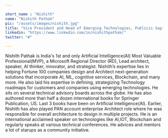 ```yaml
---

short_name : "Nishith"
name: "Nishith Pathak"
pic: "/assets/images/nishith.jpg"
title: "Vice President and Head of Emerging Technologies, Publicis Sapient, Microsoft MVP & RD"
linkedin: "https://www.linkedin.com/in/nishithpathak/"
twitter: "#"

---
```


Nishith Pathak is India's 1st and only Artificial Intelligence(AI) Most Valuable Professional(MVP), a Microsoft Regional Director (RD), Lead architect, speaker, AI thinker, innovator, and strategist. Nishith’s expertise lies in helping Fortune 100 companies design and Architect next-generation solutions that incorporate AI, ML, cognitive services, Blockchain, and many more. He also laid his expertise in defining, strategizing Technology roadmaps for customers and companies using emerging technologies. He sits on several technical advisory boards across the globe. He has also authored more than half a dozen international books for Springer Publication, US. Last 3 books have been on Artificial Intelligence(AI). Earlier, Nishith has also played PAN account enterprise Architect role where he was responsible for overall architecture to design in multiple projects. He is an international acclaimed speaker on technologies like AI,IOT, Blockchain and regularly speaks at various technical conferences. He advices and mentors a lot of starups as a community initiative.